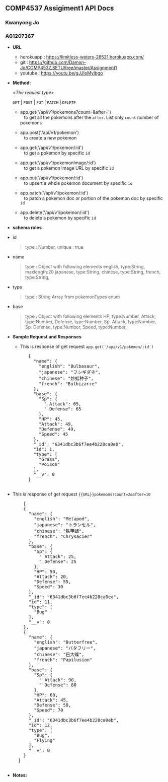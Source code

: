 **COMP4537 Assigiment1 API Docs**
----
  <h3>Kwanyong Jo </h3>
  <h3>A01207367</h3>

* **URL**

  + herokuapp : https://limitless-waters-28521.herokuapp.com/
  * git : https://github.com/Damon-Jo/COMP4537_SETU/tree/master/Assignment1
  * youtube : https://youtu.be/gJJIoMylbgo

* **Method:**
  
  <_The request type_>

  `GET` | `POST` | `PUT` | `PATCH` | `DELETE`

   + app.get('/api/v1/pokemons?count=<number>&after=<number>')<br>
&nbsp;&nbsp; to get all the pokemons after the `after`. List only `count` number of pokemons


   * app.post('/api/v1/pokemon')<br>
&nbsp;&nbsp; to create a new pokemon

   * app.get('/api/v1/pokemon/:id')<br>
&nbsp;&nbsp; to get a pokemon by specific `id`

   * app.get('/api/v1/pokemonImage/:id')<br>
&nbsp;&nbsp; to get a pokemon Image URL by specific `id`
   
   * app.put('/api/v1/pokemon/:id')<br>
&nbsp;&nbsp; to upsert a whole pokemon document by specific `id`

   * app.patch('/api/v1/pokemon/:id')<br>
&nbsp;&nbsp; to patch a pokemon doc or portion of the pokemon doc by specific `id`   

   * app.delete('/api/v1/pokemon/:id')<br>
&nbsp;&nbsp; to delete a pokemon by specific `id`




*  **schema rules**
  + id <br>
    > type : Number, unique : true
  
  * name <br>
    > type : Object with following elements
    > english, type:String, maxlength:20
    > japanese, type:String,
    > chinese, type:String,
    > french, type:String,
  * type <br>
    > type : String Array from pokemonTypes enum
  
  * base <br>
    > type : Object with following elements
    > HP, type:Number,
    > Attack, type:Number,
    > Defense, type:Number,
    > Sp. Attack, type:Number,
    > Sp. Defense, type:Number,
    > Speed, type:Number,


*  **Sample Request and Responses**
   * This is response of get request `app.get('/api/v1/pokemon/:id')`
      <pre>
        {
          "name": {
            "english": "Bulbasaur",
            "japanese": "フシギダネ",
            "chinese": "妙蛙种子",
            "french": "Bulbizarre"
          },
          "base": {
            "Sp": {
              " Attack": 65,
              " Defense": 65
            },
            "HP": 45,
            "Attack": 49,
            "Defense": 49,
            "Speed": 45
          },
          "_id": "6341dbc3b6f7ee4b228ca0e0",
          "id": 1,
          "type": [
            "Grass",
            "Poison"
          ],
          "__v": 0
        }
      </pre>
  * This is response of get request `{{URL}}pokemons?count=2&after=10`
      <pre>
        [
        {
          "name": {
            "english": "Metapod",
            "japanese": "トランセル",
            "chinese": "铁甲蛹",
            "french": "Chrysacier"
          },
          "base": {
            "Sp": {
              " Attack": 25,
              " Defense": 25
            },
            "HP": 50,
            "Attack": 20,
            "Defense": 55,
            "Speed": 30
          },
          "_id": "6341dbc3b6f7ee4b228ca0ea",
          "id": 11,
          "type": [
            "Bug"
          ],
          "__v": 0
        },
        {
          "name": {
            "english": "Butterfree",
            "japanese": "バタフリー",
            "chinese": "巴大蝶",
            "french": "Papilusion"
          },
          "base": {
            "Sp": {
              " Attack": 90,
              " Defense": 80
            },
            "HP": 60,
            "Attack": 45,
            "Defense": 50,
            "Speed": 70
          },
          "_id": "6341dbc3b6f7ee4b228ca0eb",
          "id": 12,
          "type": [
            "Bug",
            "Flying"
          ],
          "__v": 0
        }
      ]
      </pre>

* **Notes:**
